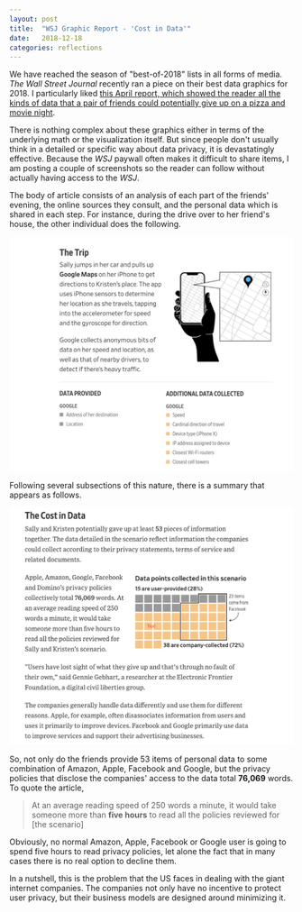 ```yaml
---
layout: post
title:  "WSJ Graphic Report - 'Cost in Data'"
date:   2018-12-18
categories: reflections
---
```

We have reached the season of "best-of-2018" lists in all forms of media. *The Wall Street Journal* recently ran a piece on their best data graphics for 2018. I particularly liked [this April report, which showed the reader all the kinds of data that a pair of friends could potentially give up on a pizza and movie night](https://www.wsj.com/graphics/how-pizza-night-can-cost-more-in-data-than-dollars/).

There is nothing complex about these graphics either in terms of the underlying math or the visualization itself. But since people don't usually think in a detailed or specific way about data privacy, it is devastatingly effective. Because the *WSJ* paywall often makes it difficult to share items, I am posting a couple of screenshots so the reader can follow without actually having access to the *WSJ*.

The body of article consists of an analysis of each part of the friends' evening, the online sources they consult, and the personal data which is shared in each step.  For instance, during the drive over to her friend's house, the other individual does the following.

![The Trip - Data Shared](/assets/thetrip.png)

Following several subsections of this nature, there is a summary that appears as follows.

![Cost of the Evening in Data](/assets/cost-in-data.png)

So, not only do the friends provide 53 items of personal data to some combination of Amazon, Apple, Facebook and Google, but the privacy policies that disclose the companies' access to the data total **76,069** words. To quote the article,

> At an average reading speed of 250 words a minute, it would take someone more than **five hours** to read all the policies reviewed for [the scenario]

Obviously, no normal Amazon, Apple, Facebook or Google user is going to spend five hours to read privacy policies, let alone the fact that in many cases there is no real option to decline them.

In a nutshell, this is the problem that the US faces in dealing with the giant internet companies. The companies not only have no incentive to protect user privacy, but their business models are designed around minimizing it.
